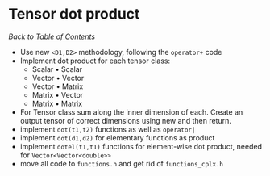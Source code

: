 # Tensor dot product

_Back to [Table of Contents](../README.md)_

* Use new `<D1,D2>` methodology, following the `operator+` code
* Implement dot product for each tensor class:
   * Scalar • Scalar
   * Vector • Vector
   * Vector • Matrix
   * Matrix • Vector
   * Matrix • Matrix
* For Tensor class sum along the inner dimension of each. Create an output tensor of correct dimensions using new and then return.
* implement `dot(t1,t2)` functions as well as `operator|`
* implement `dot(d1,d2)` for elementary functions as product
* implement `dotel(t1,t1)` functions for element-wise dot product, needed for `Vector<Vector<double>>`
* move all code to `functions.h` and get rid of `functions_cplx.h`
